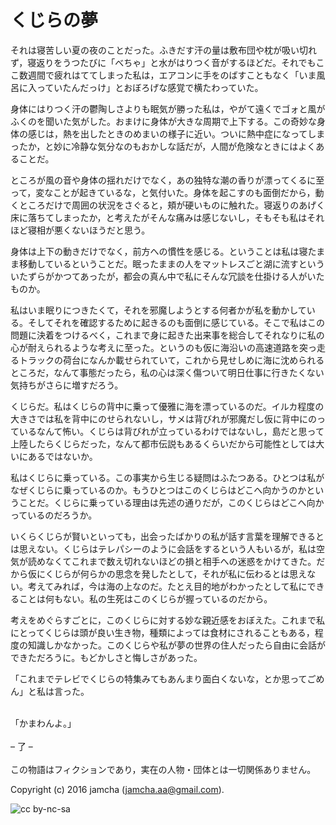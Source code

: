 

# くじらの夢

それは寝苦しい夏の夜のことだった。ふきだす汗の量は敷布団や枕が吸い切れず，寝返りをうつたびに「べちゃ」と水がはりつく音がするほどだ。それでもここ数週間で疲れはててしまった私は，エアコンに手をのばすこともなく「いま風呂に入っていたんだっけ」とおぼろげな感覚で横たわっていた。  

身体にはりつく汗の鬱陶しさよりも眠気が勝った私は，やがて遠くでゴォと風がふくのを聞いた気がした。おまけに身体が大きな周期で上下する。この奇妙な身体の感じは，熱を出したときのめまいの様子に近い。ついに熱中症になってしまったか，と妙に冷静な気分なのもおかしな話だが，人間が危険なときにはよくあることだ。  

ところが風の音や身体の揺れだけでなく，あの独特な潮の香りが漂ってくるに至って，変なことが起きているな，と気付いた。身体を起こすのも面倒だから，動くところだけで周囲の状況をさぐると，頬が硬いものに触れた。寝返りのあげく床に落ちてしまったか，と考えたがそんな痛みは感じないし，そもそも私はそれほど寝相が悪くないほうだと思う。  

身体は上下の動きだけでなく，前方への慣性を感じる。ということは私は寝たまま移動しているということだ。眠ったままの人をマットレスごと湖に流すといういたずらがかつてあったが，都会の真ん中で私にそんな冗談を仕掛ける人がいたものか。  

私はいま眠りにつきたくて，それを邪魔しようとする何者かが私を動かしている。そしてそれを確認するために起きるのも面倒に感じている。そこで私はこの問題に決着をつけるべく，これまで身に起きた出来事を総合してそれなりに私の心が耐えられるような考えに至った。というのも仮に海沿いの高速道路を突っ走るトラックの荷台になんか載せられていて，これから見せしめに海に沈められるところだ，なんて事態だったら，私の心は深く傷ついて明日仕事に行きたくない気持ちがさらに増すだろう。  

くじらだ。私はくじらの背中に乗って優雅に海を漂っているのだ。イルカ程度の大きさでは私を背中にのせられないし，サメは背びれが邪魔だし仮に背中にのっているなんて怖い。くじらは背びれが立っているわけではないし，島だと思って上陸したらくじらだった，なんて都市伝説もあるくらいだから可能性としては大いにあるではないか。  

私はくじらに乗っている。この事実から生じる疑問はふたつある。ひとつは私がなぜくじらに乗っているのか。もうひとつはこのくじらはどこへ向かうのかということだ。くじらに乗っている理由は先述の通りだが，このくじらはどこへ向かっているのだろうか。  

いくらくじらが賢いといっても，出会ったばかりの私が話す言葉を理解できるとは思えない。くじらはテレパシーのように会話をするという人もいるが，私は空気が読めなくてこれまで数え切れないほどの損と相手への迷惑をかけてきた。だから仮にくじらが何らかの思念を発したとして，それが私に伝わるとは思えない。考えてみれば，今は海の上なのだ。たとえ目的地がわかったとして私にできることは何もない。私の生死はこのくじらが握っているのだから。  

考えをめぐらすごとに，このくじらに対する妙な親近感をおぼえた。これまで私にとってくじらは頭が良い生き物，種類によっては食材にされることもある，程度の知識しかなかった。このくじらや私が夢の世界の住人だったら自由に会話ができただろうに。もどかしさと悔しさがあった。  

「これまでテレビでくじらの特集みてもあんまり面白くないな，とか思ってごめん」と私は言った。  

<br>  
「かまわんよ。」  

<br>  
<br>  
&#x2013; 了 &#x2013;  

<br>  
<br>  
この物語はフィクションであり，実在の人物・団体とは一切関係ありません。  

Copyright (c) 2016 jamcha (jamcha.aa@gmail.com).  

![cc by-nc-sa](http://i.creativecommons.org/l/by-nc-sa/4.0/88x31.png)  

